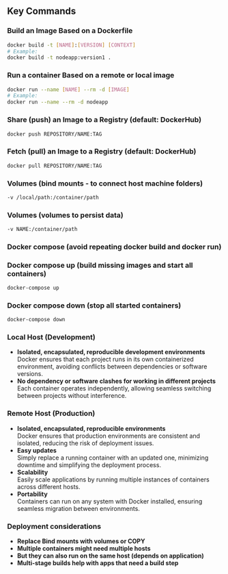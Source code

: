 ## Key Commands

### Build an Image Based on a Dockerfile
```bash
docker build -t [NAME]:[VERSION] [CONTEXT]
# Example:
docker build -t nodeapp:version1 .
```

### Run a container Based on a remote or local image
```bash
docker run --name [NAME] --rm -d [IMAGE]
# Example:
docker run --name --rm -d nodeapp
```

### Share (push) an Image to a Registry (default: DockerHub)
```bash
docker push REPOSITORY/NAME:TAG
```

### Fetch (pull) an Image to a Registry (default: DockerHub)
```bash
docker pull REPOSITORY/NAME:TAG
```

### Volumes (bind mounts - to connect host machine folders)
```bash
-v /local/path:/container/path
```

### Volumes (volumes to persist data)
```bash
-v NAME:/container/path
```

### Docker compose (avoid repeating docker build and docker run)
### Docker compose up (build missing images and start all containers)
```bash
docker-compose up 
```

### Docker compose down (stop all started containers)
```bash
docker-compose down
```

### Local Host (Development)
- **Isolated, encapsulated, reproducible development environments**  
    Docker ensures that each project runs in its own containerized environment, avoiding conflicts between dependencies or software versions.
- **No dependency or software clashes for working in different projects**  
    Each container operates independently, allowing seamless switching between projects without interference.

### Remote Host (Production)
- **Isolated, encapsulated, reproducible environments**  
    Docker ensures that production environments are consistent and isolated, reducing the risk of deployment issues.
- **Easy updates**  
    Simply replace a running container with an updated one, minimizing downtime and simplifying the deployment process.
- **Scalability**  
    Easily scale applications by running multiple instances of containers across different hosts.
- **Portability**  
    Containers can run on any system with Docker installed, ensuring seamless migration between environments.

### Deployment considerations
- **Replace Bind mounts with volumes or COPY**
- **Multiple containers might need multiple hosts**
- **But they can also run on the same host (depends on application)**
- **Multi-stage builds help with apps that need a build step**
